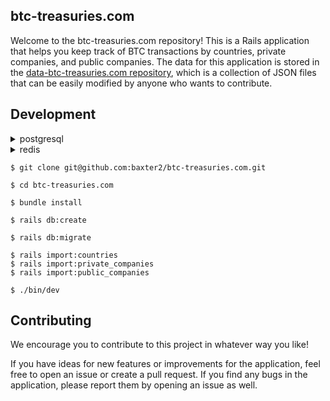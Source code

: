 ## btc-treasuries.com
Welcome to the btc-treasuries.com repository! This is a Rails application that helps you keep track of BTC transactions by countries, private companies, and public companies. The data for this application is stored in the [data-btc-treasuries.com repository](https://github.com/baxter2/data-btc-treasuries.com), which is a collection of JSON files that can be easily modified by anyone who wants to contribute.

## Development

<details><summary markdown="span">postgresql</summary>

<pre><code>
<b>$ brew install postgresql</b>

<b>$ brew services start postgresql</b>
</pre></code>

</details>

<details><summary markdown="span">redis</summary>

<pre><code>
<b>$ brew install redis</b>

<b>$ brew services start redis</b>
</pre></code>

</details>

```
$ git clone git@github.com:baxter2/btc-treasuries.com.git

$ cd btc-treasuries.com

$ bundle install

$ rails db:create

$ rails db:migrate

$ rails import:countries
$ rails import:private_companies
$ rails import:public_companies

$ ./bin/dev
```

## Contributing
We encourage you to contribute to this project in whatever way you like!

If you have ideas for new features or improvements for the application, feel free to open an issue or create a pull request. If you find any bugs in the application, please report them by opening an issue as well.

